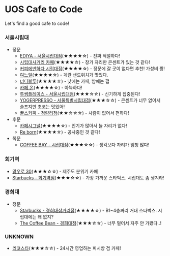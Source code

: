 # UOS Cafe to Code
Let's find a good cafe to code!

### 서울시립대

* 정문
	+ [EDIYA - 서울시립대점](./data/ediya_siripdae_jeongmoon.md)(★★★★☆) - 진짜 적절하다!
	+ [시립대사거리 카페](./data/siripdae_sageori_jeongmoon.md)(★★★★☆) - 창가 자리만 콘센트가 있는 것 같다!
	+ [커피에반하다 시립대점](./data/fall_in_love_with_coffee_siripdae_jeongmoon.md)(★★★★☆) - 정문에 갈 곳이 없다면 추천! 가성비 짱!
	+ [여느일](./data/yeoneuil_siripdae_jeongmoon.md)(★★★★☆) - 계란 샌드위치가 맛있다.
	+ [너디블루](./data/nerdy_blue_siripdae_jeongmoon.md)(★★★★☆) - 낮에는 카페, 밤에는 펍
	+ [카페 온](./data/cafe_on_siripdae_jeongmoon.md)(★★★★☆) - 아늑하다!
	+ [투썸플레이스 - 서울시립대점](./data/twosome_place_siripdae_jeongmoon.md)(★★★☆☆) - 신기하게 집중된다!
	+ [YOGERPRESSO - 서울특별시립대점](./data/yogerpresso_siripdae_jeongmoon.md)(★★★☆☆) - 콘센트가 너무 없어서 슬프지만 초코는 맛있어!
	+ [꿀스커피 - 청량리점](./data/gguls_coffee_siripdae_jeongmoon.md)(★★☆☆☆) - 사람이 없어서 편하다!
* 후문
	+ [카페시그널](./data/cafe_signal_siripdae_hoomoon.md)(★★★★☆) - 인기가 많아서 늘 자리가 없다!
	+ [Re born](./data/cafe_reborn_siripdae_hoomoon.md)(★★★★☆) - 공사중인 것 같다!
* 쪽문
	+ [COFFEE BAY - 시립대점](./data/coffee_bay_siripdae_jjokmoon.md)(★★★☆☆) - 생각보다 자리가 엄청 많다!

### 회기역

* [망우로 30](./data/mangwooro_30_hoegi_station.md)(★★★☆☆) - 제주도 분위기 카페
* [Starbucks - 회기역점](./data/starbucks_hoegi_station.md)(★★★☆☆) - 가장 가까운 스타벅스. 시립대도 좀 생겨라!

### 경희대

* 정문
	+ [Starbucks - 경희대삼거리점](./data/starbucks_kyeongheedae_jeongmoon.md)(★★★★☆) - B1~4층짜리 거대 스타벅스. 시립대에는 왜 없지?
	+ [The Coffee Bean - 경희대점](./data/the_coffee_bean_kyeonghee_univ_jeongmoon.md)(★★★☆☆) - 너무 멀어서 자주 안 가봤다..!

### UNKNOWN
* [리코스타](./data/ricosta_.md)(★★★☆☆) - 24시간 영업하는 피시방 겸 카페! 
